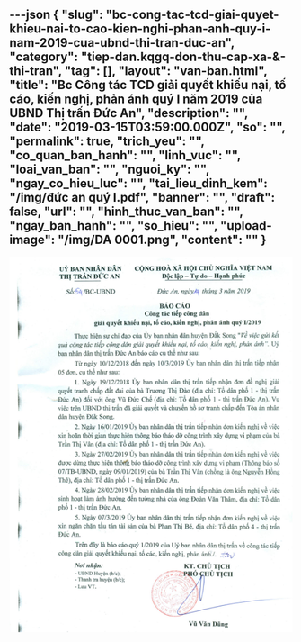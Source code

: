 ---json
{
    "slug": "bc-cong-tac-tcd-giai-quyet-khieu-nai-to-cao-kien-nghi-phan-anh-quy-i-nam-2019-cua-ubnd-thi-tran-duc-an",
    "category": "tiep-dan.kqgq-don-thu-cap-xa-&-thi-tran",
    "tag": [],
    "layout": "van-ban.html",
    "title": "Bc Công tác TCD giải quyết khiếu nại, tố cáo, kiến nghị, phản ánh quý I năm 2019 của UBND Thị trấn Đức An",
    "description": "",
    "date": "2019-03-15T03:59:00.000Z",
    "so": "",
    "permalink": true,
    "trich_yeu": "",
    "co_quan_ban_hanh": "",
    "linh_vuc": "",
    "loai_van_ban": "",
    "nguoi_ky": "",
    "ngay_co_hieu_luc": "",
    "tai_lieu_dinh_kem": "/img/đức an quý I.pdf",
    "banner": "",
    "draft": false,
    "url": "",
    "hinh_thuc_van_ban": "",
    "ngay_ban_hanh": "",
    "so_hieu": "",
    "upload-image": "/img/DA 0001.png",
    "__content__": ""
}
---
<p><img alt="" src="/img/DA 0001.png" /></p>
